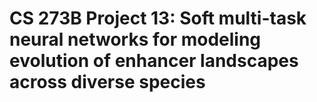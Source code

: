 # CS 273B Project 13: Soft multi-task neural networks for modeling evolution of enhancer landscapes across diverse species


